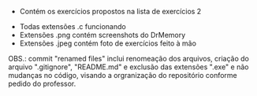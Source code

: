 * Contém os exercícios propostos na lista de exercícios 2
- Todas extensões .c funcionando
- Extensões .png contém screenshots do DrMemory
- Extensões .jpeg contém foto de exercícios feito à mão


OBS.: commit "renamed files" inclui renomeação dos arquivos, criação do arquivo ".gitignore", "README.md"
e exclusão das extensões ".exe" e não mudanças no código, visando a orgranização do repositório conforme
pedido do professor.